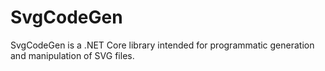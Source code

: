 # SvgCodeGen

SvgCodeGen is a .NET Core library intended for programmatic generation and manipulation of SVG files. 
